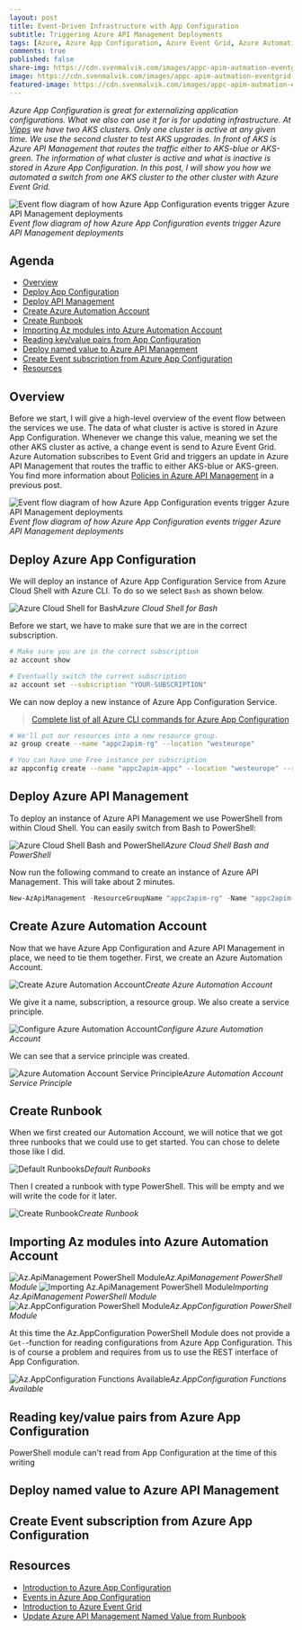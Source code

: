```yaml
---
layout: post
title: Event-Driven Infrastructure with App Configuration
subtitle: Triggering Azure API Management Deployments
tags: [Azure, Azure App Configuration, Azure Event Grid, Azure Automation Runbooks]
comments: true
published: false
share-img: https://cdn.svenmalvik.com/images/appc-apim-autmation-eventgrid-logos.png
image: https://cdn.svenmalvik.com/images/appc-apim-autmation-eventgrid-logos.png
featured-image: https://cdn.svenmalvik.com/images/appc-apim-autmation-eventgrid-logos.png
---
```


*Azure App Configuration is great for externalizing application configurations. What we also can use it for is for updating infrastructure. At [Vipps](https://vipps.no) we have two AKS clusters. Only one cluster is active at any given time. We use the second cluster to test AKS upgrades. In front of AKS is Azure API Management that routes the traffic either to AKS-blue or AKS-green. The information of what cluster is active and what is inactive is stored in Azure App Configuration. In this post, I will show you how we automated a switch from one AKS cluster to the other cluster with Azure Event Grid.*

![Event flow diagram of how Azure App Configuration events trigger Azure API Management deployments](https://cdn.svenmalvik.com/images/apim-aks-blue-green.png)*Event flow diagram of how Azure App Configuration events trigger Azure API Management deployments*

## Agenda

* [Overview](#overview)
* [Deploy App Configuration](#deploy-azure-app-configuration)
* [Deploy API Management](#deploy-azure-api-management)
* [Create Azure Automation Account](#create-azure-automation-account)
* [Create Runbook](#create-runbook)
* [Importing Az modules into Azure Automation Account](#importing-az-modules-into-azure-automation-account)
* [Reading key/value pairs from App Configuration](#reading-key-value-pairs-from-azure-app-configuration)
* [Deploy named value to Azure API Management](#deploy-named-value-to-azure-api-management)
* [Create Event subscription from Azure App Configuration](#create-event-subscription-from-azure-app-configuration)
* [Resources](#resources)

## <a name="overview"></a>Overview

Before we start, I will give a high-level overview of the event flow between the services we use. The data of what cluster is active is stored in Azure App Configuration. Whenever we change this value, meaning we set the other AKS cluster as active, a change event is send to Azure Event Grid. Azure Automation subscribes to Event Grid and triggers an update in Azure API Management that routes the traffic to either AKS-blue or AKS-green. You find more information about [Policies in Azure API Management](https://www.svenmalvik.com/azure-apim-policies/) in a previous post.

![Event flow diagram of how Azure App Configuration events trigger Azure API Management deployments](https://cdn.svenmalvik.com/images/appc-apim-autmation-eventgrid.png)*Event flow diagram of how Azure App Configuration events trigger Azure API Management deployments*

## <a name="deploy-azure-app-configuration"></a>Deploy Azure App Configuration

We will deploy an instance of Azure App Configuration Service from Azure Cloud Shell with Azure CLI. To do so we select `Bash` as shown below.

![Azure Cloud Shell for Bash](https://cdn.svenmalvik.com/images/azure-appconfiguration-0.png)*Azure Cloud Shell for Bash*

Before we start, we have to make sure that we are in the correct subscription.

```bash
# Make sure you are in the correct subscription
az account show

# Eventually switch the current subscription
az account set --subscription "YOUR-SUBSCRIPTION"
```

We can now deploy a new instance of Azure App Configuration Service.

> [Complete list of all Azure CLI commands for Azure App Configuration](https://docs.microsoft.com/en-us/cli/azure/appconfig?view=azure-cli-latest)

```bash
# We'll put our resources into a new resource group.
az group create --name "appc2apim-rg" --location "westeurope"

# You can have one Free instance per subscription
az appconfig create --name "appc2apim-appc" --location "westeurope" --resource-group "appc2apim-rg" --sku free
```

## <a name="deploy-azure-api-management"></a>Deploy Azure API Management

To deploy an instance of Azure API Management we use PowerShell from within Cloud Shell. You can easily switch from Bash to PowerShell:

![Azure Cloud Shell Bash and PowerShell](https://cdn.svenmalvik.com/images/cloud-shell.png)*Azure Cloud Shell Bash and PowerShell*

Now run the following command to create an instance of Azure API Management. This will take about 2 minutes.

```powershell
New-AzApiManagement -ResourceGroupName "appc2apim-rg" -Name "appc2apim-apim-service" -Location "westeurope" -Organization "<ORGANIZATION>" -AdminEmail "<YOUR_EMAIL" --Sku "Consumption"
```

## <a name="create-azure-automation-account"></a>Create Azure Automation Account

Now that we have Azure App Configuration and Azure API Management in place, we need to tie them together. First, we create an Azure Automation Account.

![Create Azure Automation Account](https://cdn.svenmalvik.com/images/azure-automation-1.png)*Create Azure Automation Account*

We give it a name, subscription, a resource group. We also create a service principle.

![Configure Azure Automation Account](https://cdn.svenmalvik.com/images/azure-automation-2.png)*Configure Azure Automation Account*

We can see that a service principle was created.

![Azure Automation Account Service Principle](https://cdn.svenmalvik.com/images/azure-automation-3.png)*Azure Automation Account Service Principle*

## <a name="create-runbook"></a>Create Runbook

When we first created our Automation Account, we will notice that we got three runbooks that we could use to get started. You can chose to delete those like I did.

![Default Runbooks](https://cdn.svenmalvik.com/images/azure-automation-4.png)*Default Runbooks*

Then I created a runbook with type PowerShell. This will be empty and we will write the code for it later.

![Create Runbook](https://cdn.svenmalvik.com/images/azure-automation-6.png)*Create Runbook*

## <a name="importing-az-modules-into-azure-automation-account"></a>Importing Az modules into Azure Automation Account

![Az.ApiManagement PowerShell Module](https://cdn.svenmalvik.com/images/azure-automation-8.png)*Az.ApiManagement PowerShell Module*
![Importing Az.ApiManagement PowerShell Module](https://cdn.svenmalvik.com/images/azure-automation-8.png)*Importing Az.ApiManagement PowerShell Module*
![Az.AppConfiguration PowerShell Module](https://cdn.svenmalvik.com/images/azure-automation-11.png)*Az.AppConfiguration PowerShell Module*

At this time the Az.AppConfiguration PowerShell Module does not provide a `Get-`-function for reading configurations from Azure App Configuration. This is of course a problem and requires from us to use the REST interface of App Configuration.

![Az.AppConfiguration Functions Available](https://cdn.svenmalvik.com/images/azure-automation-12.png)*Az.AppConfiguration Functions Available*

## <a name="reading-key-value-pairs-from-azure-app-configuration"></a>Reading key/value pairs from Azure App Configuration
PowerShell module can't read from App Configuration at the time of this writing

## <a name="deploy-named-value-to-azure-api-management"></a>Deploy named value to Azure API Management

## <a name="create-event-subscription-from-azure-app-configuration"></a>Create Event subscription from Azure App Configuration

## <a name="resources"></a>Resources

- [Introduction to Azure App Configuration](https://www.svenmalvik.com/azure-appconfiguration/)
- [Events in Azure App Configuration](https://docs.microsoft.com/en-us/azure/azure-app-configuration/concept-app-configuration-event)
- [Introduction to Azure Event Grid](https://docs.microsoft.com/en-us/azure/event-grid/overview)
- [Update Azure API Management Named Value from Runbook](https://gist.github.com/svenmalvik/a3fec9487aa82948d46f45f87ae805dc)
